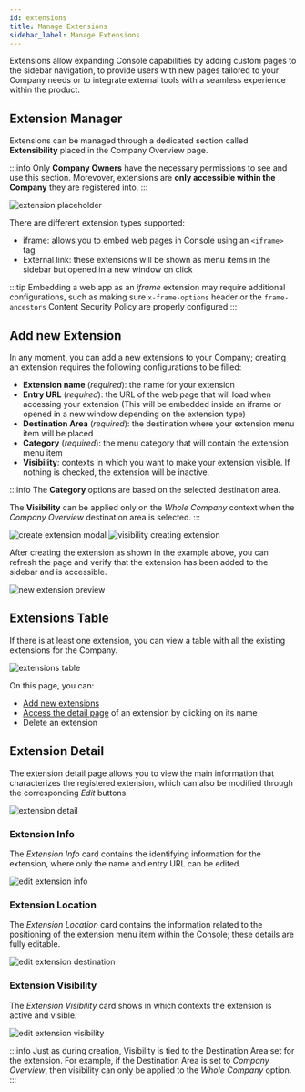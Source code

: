 ```yaml
---
id: extensions
title: Manage Extensions
sidebar_label: Manage Extensions
---
```


Extensions allow expanding Console capabilities by adding custom pages to the sidebar navigation, to provide users with new pages
tailored to your Company needs or to integrate external tools with a seamless experience within the product.

## Extension Manager

Extensions can be managed through a dedicated section called **Extensibility** placed in the Company Overview page.

:::info
Only **Company Owners** have the necessary permissions to see and use this section.
Morevover, extensions are **only accessible within the Company** they are registered into.
:::

![extension placeholder](./img/extensions/extension-placeholder.png)

There are different extension types supported:

- iframe: allows you to embed web pages in Console using an `<iframe>` tag
- External link: these extensions will be shown as menu items in the sidebar but opened in a new window on click

:::tip
Embedding a web app as an *iframe* extension may require additional configurations,
such as making sure `x-frame-options` header or the `frame-ancestors` Content Security Policy are properly configured
:::

## Add new Extension

In any moment, you can add a new extensions to your Company; creating an extension requires the following configurations to be filled:

- **Extension name** (*required*): the name for your extension
- **Entry URL** (*required*): the URL of the web page that will load when accessing your extension (This will be embedded inside an iframe or opened in a new window depending on the extension type)
- **Destination Area** (*required*): the destination where your extension menu item will be placed
- **Category** (*required*): the menu category that will contain the extension menu item
- **Visibility**: contexts in which you want to make your extension visible. If nothing is checked, the extension will be inactive.

:::info
The **Category** options are based on the selected destination area.

The **Visibility** can be applied only on the *Whole Company* context when the *Company Overview* destination area is selected.
:::

![create extension modal](./img/extensions/create-extension-modal.png)
![visibility creating extension](./img/extensions/visibility-creating-extension.png)

After creating the extension as shown in the example above, you can refresh the page and verify that the extension has been added to the sidebar and is accessible.

![new extension preview](./img/extensions/new-extension-preview.png)

## Extensions Table

If there is at least one extension, you can view a table with all the existing extensions for the Company.

![extensions table](./img/extensions/extensions-table.png)

On this page, you can:

- [Add new extensions](#add-new-extension)
- [Access the detail page](#extension-detail) of an extension by clicking on its name
- Delete an extension

## Extension Detail

The extension detail page allows you to view the main information that characterizes the registered extension, which can also be modified through the corresponding *Edit* buttons.

![extension detail](./img/extensions/extension-detail.png)

### Extension Info

The *Extension Info* card contains the identifying information for the extension, where only the name and entry URL can be edited.

![edit extension info](./img/extensions/edit-extension-info.png)

### Extension Location

The *Extension Location* card contains the information related to the positioning of the extension menu item within the Console; these details are fully editable.

![edit extension destination](./img/extensions/edit-extension-destination.png)

### Extension Visibility

The *Extension Visibility* card shows in which contexts the extension is active and visible.

![edit extension visibility](./img/extensions/edit-extension-visibility.png)

:::info
Just as during creation, Visibility is tied to the Destination Area set for the extension.
For example, if the Destination Area is set to *Company Overview*, then visibility can only be applied to the *Whole Company* option.
:::
